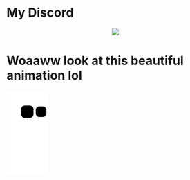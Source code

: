 
<h1>My Discord</h1>
<p align="center">
	<img src="https://lanyard.cnrad.dev/api/979842381606166608"/>

<h1>Woaaww look at this beautiful animation lol</h1>
<img align="center" src="https://github.com/rafaballerini/rafaballerini/blob/output/github-contribution-grid-snake.svg" alt="0815 snake hehe"/>
